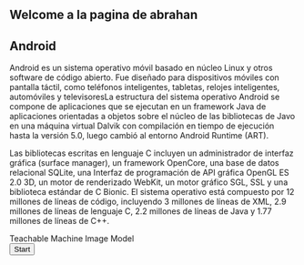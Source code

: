 ## Welcome  a la pagina de abrahan

## Android
Android es un sistema operativo móvil basado en núcleo Linux y otros software de código abierto. Fue diseñado para dispositivos móviles con pantalla táctil, como teléfonos inteligentes, tabletas, relojes inteligentes, automóviles y televisoresLa estructura del sistema operativo Android se compone de aplicaciones que se ejecutan en un framework Java de aplicaciones orientadas a objetos sobre el núcleo de las bibliotecas de Javo en una máquina virtual Dalvik con compilación en tiempo de ejecución hasta la versión 5.0, luego cambió al entorno Android Runtime (ART).

Las bibliotecas escritas en lenguaje C incluyen un administrador de interfaz gráfica (surface manager), un framework OpenCore, una base de datos relacional SQLite, una Interfaz de programación de API gráfica OpenGL ES 2.0 3D, un motor de renderizado WebKit, un motor gráfico SGL, SSL y una biblioteca estándar de C Bionic. El sistema operativo está compuesto por 12 millones de líneas de código, incluyendo 3 millones de líneas de XML, 2.9 millones de líneas de lenguaje C, 2.2 millones de líneas de Java y 1.77 millones de líneas de C++.

<div>Teachable Machine Image Model</div>
<button type="button" onclick="init()">Start</button>
<div id="webcam-container"></div>
<div id="label-container"></div>
<script src="https://cdn.jsdelivr.net/npm/@tensorflow/tfjs@1.3.1/dist/tf.min.js"></script>
<script src="https://cdn.jsdelivr.net/npm/@teachablemachine/image@0.8/dist/teachablemachine-image.min.js"></script>
<script type="text/javascript">
    // More API functions here:
    // https://github.com/googlecreativelab/teachablemachine-community/tree/master/libraries/image

    // the link to your model provided by Teachable Machine export panel
    const URL = "https://teachablemachine.withgoogle.com/models/-2Dmsc4TE/";

    let model, webcam, labelContainer, maxPredictions;

    // Load the image model and setup the webcam
    async function init() {
        const modelURL = URL + "model.json";
        const metadataURL = URL + "metadata.json";

        // load the model and metadata
        // Refer to tmImage.loadFromFiles() in the API to support files from a file picker
        // or files from your local hard drive
        // Note: the pose library adds "tmImage" object to your window (window.tmImage)
        model = await tmImage.load(modelURL, metadataURL);
        maxPredictions = model.getTotalClasses();

        // Convenience function to setup a webcam
        const flip = true; // whether to flip the webcam
        webcam = new tmImage.Webcam(200, 200, flip); // width, height, flip
        await webcam.setup(); // request access to the webcam
        await webcam.play();
        window.requestAnimationFrame(loop);

        // append elements to the DOM
        document.getElementById("webcam-container").appendChild(webcam.canvas);
        labelContainer = document.getElementById("label-container");
        for (let i = 0; i < maxPredictions; i++) { // and class labels
            labelContainer.appendChild(document.createElement("div"));
        }
    }

    async function loop() {
        webcam.update(); // update the webcam frame
        await predict();
        window.requestAnimationFrame(loop);
    }

    // run the webcam image through the image model
    async function predict() {
        // predict can take in an image, video or canvas html element
        const prediction = await model.predict(webcam.canvas);
        for (let i = 0; i < maxPredictions; i++) {
            const classPrediction =
                prediction[i].className + ": " + prediction[i].probability.toFixed(2);
            labelContainer.childNodes[i].innerHTML = classPrediction;
        }
    }<script src="https://www.gstatic.com/dialogflow-console/fast/messenger/bootstrap.js?v=1"></script>
<df-messenger
  intent="WELCOME"
  chat-title="sistema-op"
  agent-id="85b4421d-8d88-4152-af5f-719d10be1923"
  language-code="es"
></df-messenger>
